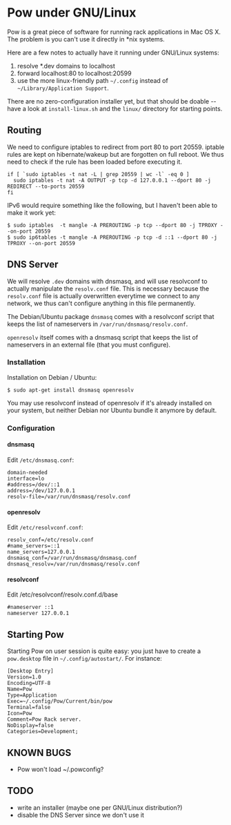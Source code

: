 # Pow under GNU/Linux

Pow is a great piece of software for running rack applications in Mac OS X.
The problem is you can't use it directly in *nix systems.

Here are a few notes to actually have it running under GNU/Linux systems:

  1. resolve *.dev domains to localhost
  2. forward localhost:80 to localhost:20599
  3. use the more linux-friendly path `~/.config` instead of `~/Library/Application Support`.

There are no zero-configuration installer yet, but that should be doable --have
a look at `install-linux.sh` and the `linux/` directory for starting points.

## Routing

We need to configure iptables to redirect from port 80 to port 20559. iptable
rules are kept on hibernate/wakeup but are forgotten on full reboot. We thus
need to check if the rule has been loaded before executing it.

    if [ `sudo iptables -t nat -L | grep 20559 | wc -l` -eq 0 ]
      sudo iptables -t nat -A OUTPUT -p tcp -d 127.0.0.1 --dport 80 -j REDIRECT --to-ports 20559
    fi

IPv6 would require something like the following, but I haven't been able to
make it work yet:

    $ sudo iptables  -t mangle -A PREROUTING -p tcp --dport 80 -j TPROXY --on-port 20559
    $ sudo ip6tables -t mangle -A PREROUTING -p tcp -d ::1 --dport 80 -j TPROXY --on-port 20559

## DNS Server

We will resolve `.dev` domains with dnsmasq, and will use resolvconf to
actually manipulate the `resolv.conf` file. This is necessary because the
`resolv.conf` file is actually overwritten everytime we connect to any
network, we thus can't configure anything in this file permanently.

The Debian/Ubuntu package `dnsmasq` comes with a resolvconf script that keeps
the list of nameservers in `/var/run/dnsmasq/resolv.conf`.

`openresolv` itself comes with a dnsmasq script that keeps the list of
nameservers in an external file (that you must configure).

### Installation

Installation on Debian / Ubuntu:

    $ sudo apt-get install dnsmasq openresolv

You may use resolvconf instead of openresolv if it's already installed on your
system, but neither Debian nor Ubuntu bundle it anymore by default.

### Configuration

#### dnsmasq

Edit `/etc/dnsmasq.conf`:

    domain-needed
    interface=lo
    #address=/dev/::1
    address=/dev/127.0.0.1
    resolv-file=/var/run/dnsmasq/resolv.conf

#### openresolv

Edit `/etc/resolvconf.conf`:

    resolv_conf=/etc/resolv.conf
    #name_servers=::1
    name_servers=127.0.0.1
    dnsmasq_conf=/var/run/dnsmasq/dnsmasq.conf
    dnsmasq_resolv=/var/run/dnsmasq/resolv.conf

#### resolvconf

Edit /etc/resolvconf/resolv.conf.d/base

    #nameserver ::1
    nameserver 127.0.0.1

## Starting Pow

Starting Pow on user session is quite easy: you just have to create a
`pow.desktop` file in `~/.config/autostart/`. For instance:

    [Desktop Entry]
    Version=1.0
    Encoding=UTF-8
    Name=Pow
    Type=Application
    Exec=~/.config/Pow/Current/bin/pow
    Terminal=false
    Icon=Pow
    Comment=Pow Rack server.
    NoDisplay=false
    Categories=Development;

## KNOWN BUGS

  - Pow won't load ~/.powconfig?

## TODO

  - write an installer (maybe one per GNU/Linux distribution?)
  - disable the DNS Server since we don't use it

